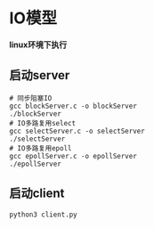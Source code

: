 # IO模型

**linux环境下执行**

## 启动server

```
# 同步阻塞IO 
gcc blockServer.c -o blockServer
./blockServer
# IO多路复用select
gcc selectServer.c -o selectServer
./selectServer
# IO多路复用epoll
gcc epollServer.c -o epollServer
./epollServer
```

## 启动client

```
python3 client.py

```